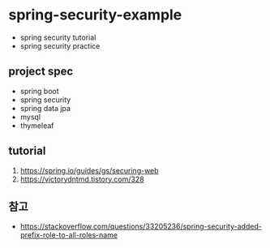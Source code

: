 # spring-security-example

* spring security tutorial
* spring security practice

## project spec

* spring boot
* spring security
* spring data jpa
* mysql
* thymeleaf

## tutorial

1. https://spring.io/guides/gs/securing-web
1. https://victorydntmd.tistory.com/328

## 참고

* https://stackoverflow.com/questions/33205236/spring-security-added-prefix-role-to-all-roles-name
